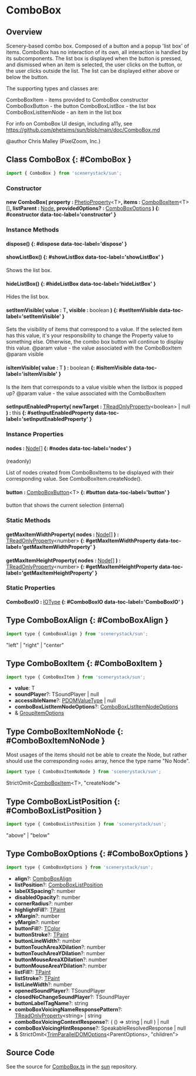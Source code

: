 # ComboBox

## Overview

Scenery-based combo box. Composed of a button and a popup 'list box' of items. ComboBox has no interaction of its
own, all interaction is handled by its subcomponents. The list box is displayed when the button is pressed, and
dismissed when an item is selected, the user clicks on the button, or the user clicks outside the list. The list
can be displayed either above or below the button.

The supporting types and classes are:

ComboBoxItem - items provided to ComboBox constructor
ComboBoxButton - the button
ComboBoxListBox - the list box
ComboBoxListItemNode - an item in the list box

For info on ComboBox UI design, including a11y, see https://github.com/phetsims/sun/blob/main/doc/ComboBox.md

@author Chris Malley (PixelZoom, Inc.)

## Class ComboBox {: #ComboBox }


```js
import { ComboBox } from 'scenerystack/sun';
```
### Constructor

#### new ComboBox( property : <span style="font-weight: 400;">[PhetioProperty](../axon/PhetioProperty.md)&lt;T&gt;</span>, items : <span style="font-weight: 400;">[ComboBoxItem](../sun/ComboBox.md#ComboBoxItem)&lt;T&gt;[]</span>, listParent : <span style="font-weight: 400;">[Node](../scenery/Node.md)</span>, providedOptions? : <span style="font-weight: 400;">[ComboBoxOptions](../sun/ComboBox.md#ComboBoxOptions)</span> ) {: #constructor data-toc-label='constructor' }

### Instance Methods

#### dispose() {: #dispose data-toc-label='dispose' }

#### showListBox() {: #showListBox data-toc-label='showListBox' }

Shows the list box.

#### hideListBox() {: #hideListBox data-toc-label='hideListBox' }

Hides the list box.

#### setItemVisible( value : <span style="font-weight: 400;">T</span>, visible : <span style="font-weight: 400;"><span style="color: hsla(calc(var(--md-hue) + 180deg),80%,40%,1);">boolean</span></span> ) {: #setItemVisible data-toc-label='setItemVisible' }

Sets the visibility of items that correspond to a value. If the selected item has this value, it's your
responsibility to change the Property value to something else. Otherwise, the combo box button will continue
to display this value.
@param value - the value associated with the ComboBoxItem
@param visible

#### isItemVisible( value : <span style="font-weight: 400;">T</span> ) : <span style="font-weight: 400;"><span style="color: hsla(calc(var(--md-hue) + 180deg),80%,40%,1);">boolean</span></span> {: #isItemVisible data-toc-label='isItemVisible' }

Is the item that corresponds to a value visible when the listbox is popped up?
@param value - the value associated with the ComboBoxItem

#### setInputEnabledProperty( newTarget : <span style="font-weight: 400;">[TReadOnlyProperty](../axon/TReadOnlyProperty.md)&lt;<span style="color: hsla(calc(var(--md-hue) + 180deg),80%,40%,1);">boolean</span>&gt; | <span style="color: hsla(calc(var(--md-hue) + 180deg),80%,40%,1);">null</span></span> ) : <span style="font-weight: 400;"><span style="color: hsla(calc(var(--md-hue) + 180deg),80%,40%,1);">this</span></span> {: #setInputEnabledProperty data-toc-label='setInputEnabledProperty' }

### Instance Properties

#### nodes : <span style="font-weight: 400;">[Node](../scenery/Node.md)[]</span> {: #nodes data-toc-label='nodes' }

(readonly)

List of nodes created from ComboBoxItems to be displayed with their corresponding value. See ComboBoxItem.createNode().

#### button : <span style="font-weight: 400;">[ComboBoxButton](../sun/ComboBoxButton.md)&lt;T&gt;</span> {: #button data-toc-label='button' }

button that shows the current selection (internal)

### Static Methods

#### getMaxItemWidthProperty( nodes : <span style="font-weight: 400;">[Node](../scenery/Node.md)[]</span> ) : <span style="font-weight: 400;">[TReadOnlyProperty](../axon/TReadOnlyProperty.md)&lt;<span style="color: hsla(calc(var(--md-hue) + 180deg),80%,40%,1);">number</span>&gt;</span> {: #getMaxItemWidthProperty data-toc-label='getMaxItemWidthProperty' }

#### getMaxItemHeightProperty( nodes : <span style="font-weight: 400;">[Node](../scenery/Node.md)[]</span> ) : <span style="font-weight: 400;">[TReadOnlyProperty](../axon/TReadOnlyProperty.md)&lt;<span style="color: hsla(calc(var(--md-hue) + 180deg),80%,40%,1);">number</span>&gt;</span> {: #getMaxItemHeightProperty data-toc-label='getMaxItemHeightProperty' }

### Static Properties

#### ComboBoxIO : <span style="font-weight: 400;">[IOType](../tandem/IOType.md)</span> {: #ComboBoxIO data-toc-label='ComboBoxIO' }



## Type ComboBoxAlign {: #ComboBoxAlign }


```js
import type { ComboBoxAlign } from 'scenerystack/sun';
```
"left" | "right" | "center"



## Type ComboBoxItem {: #ComboBoxItem }


```js
import type { ComboBoxItem } from 'scenerystack/sun';
```
- **value**: T
- **soundPlayer**?: TSoundPlayer | <span style="color: hsla(calc(var(--md-hue) + 180deg),80%,40%,1);">null</span>
- **accessibleName**?: [PDOMValueType](../scenery/ParallelDOM.md#PDOMValueType) | <span style="color: hsla(calc(var(--md-hue) + 180deg),80%,40%,1);">null</span>
- **comboBoxListItemNodeOptions**?: [ComboBoxListItemNodeOptions](../sun/ComboBoxListItemNode.md#ComboBoxListItemNodeOptions)
- &amp; [GroupItemOptions](../sun/GroupItemOptions.md)




## Type ComboBoxItemNoNode {: #ComboBoxItemNoNode }


Most usages of the items should not be able to create the Node, but rather should use the corresponding `nodes` array,
hence the type name "No Node".

```js
import type { ComboBoxItemNoNode } from 'scenerystack/sun';
```
StrictOmit&lt;[ComboBoxItem](../sun/ComboBox.md#ComboBoxItem)&lt;T&gt;, "createNode"&gt;



## Type ComboBoxListPosition {: #ComboBoxListPosition }


```js
import type { ComboBoxListPosition } from 'scenerystack/sun';
```
"above" | "below"



## Type ComboBoxOptions {: #ComboBoxOptions }


```js
import type { ComboBoxOptions } from 'scenerystack/sun';
```
- **align**?: [ComboBoxAlign](../sun/ComboBox.md#ComboBoxAlign)
- **listPosition**?: [ComboBoxListPosition](../sun/ComboBox.md#ComboBoxListPosition)
- **labelXSpacing**?: <span style="color: hsla(calc(var(--md-hue) + 180deg),80%,40%,1);">number</span>
- **disabledOpacity**?: <span style="color: hsla(calc(var(--md-hue) + 180deg),80%,40%,1);">number</span>
- **cornerRadius**?: <span style="color: hsla(calc(var(--md-hue) + 180deg),80%,40%,1);">number</span>
- **highlightFill**?: [TPaint](../scenery/TPaint.md)
- **xMargin**?: <span style="color: hsla(calc(var(--md-hue) + 180deg),80%,40%,1);">number</span>
- **yMargin**?: <span style="color: hsla(calc(var(--md-hue) + 180deg),80%,40%,1);">number</span>
- **buttonFill**?: [TColor](../scenery/TColor.md)
- **buttonStroke**?: [TPaint](../scenery/TPaint.md)
- **buttonLineWidth**?: <span style="color: hsla(calc(var(--md-hue) + 180deg),80%,40%,1);">number</span>
- **buttonTouchAreaXDilation**?: <span style="color: hsla(calc(var(--md-hue) + 180deg),80%,40%,1);">number</span>
- **buttonTouchAreaYDilation**?: <span style="color: hsla(calc(var(--md-hue) + 180deg),80%,40%,1);">number</span>
- **buttonMouseAreaXDilation**?: <span style="color: hsla(calc(var(--md-hue) + 180deg),80%,40%,1);">number</span>
- **buttonMouseAreaYDilation**?: <span style="color: hsla(calc(var(--md-hue) + 180deg),80%,40%,1);">number</span>
- **listFill**?: [TPaint](../scenery/TPaint.md)
- **listStroke**?: [TPaint](../scenery/TPaint.md)
- **listLineWidth**?: <span style="color: hsla(calc(var(--md-hue) + 180deg),80%,40%,1);">number</span>
- **openedSoundPlayer**?: TSoundPlayer
- **closedNoChangeSoundPlayer**?: TSoundPlayer
- **buttonLabelTagName**?: <span style="color: hsla(calc(var(--md-hue) + 180deg),80%,40%,1);">string</span>
- **comboBoxVoicingNameResponsePattern**?: [TReadOnlyProperty](../axon/TReadOnlyProperty.md)&lt;<span style="color: hsla(calc(var(--md-hue) + 180deg),80%,40%,1);">string</span>&gt; | <span style="color: hsla(calc(var(--md-hue) + 180deg),80%,40%,1);">string</span>
- **comboBoxVoicingContextResponse**?: ( () =&gt; <span style="color: hsla(calc(var(--md-hue) + 180deg),80%,40%,1);">string</span> | <span style="color: hsla(calc(var(--md-hue) + 180deg),80%,40%,1);">null</span> ) | <span style="color: hsla(calc(var(--md-hue) + 180deg),80%,40%,1);">null</span>
- **comboBoxVoicingHintResponse**?: SpeakableResolvedResponse | <span style="color: hsla(calc(var(--md-hue) + 180deg),80%,40%,1);">null</span>
- &amp; StrictOmit&lt;[TrimParallelDOMOptions](../scenery/ParallelDOM.md#TrimParallelDOMOptions)&lt;ParentOptions&gt;, "children"&gt;




## Source Code

See the source for [ComboBox.ts](https://github.com/phetsims/sun/blob/main/js/ComboBox.ts) in the [sun](https://github.com/phetsims/sun) repository.
